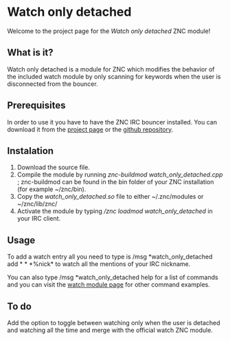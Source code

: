 Watch only detached
===================

Welcome to the project page for the *Watch only detached* ZNC module!


What is it?
-----------

Watch only detached is a module for ZNC which modifies the behavior of the included watch module by only scanning for keywords when the user is disconnected from the bouncer.


Prerequisites
-------------

In order to use it you have to have the ZNC IRC bouncer installed. You can download it from the [project page](http://wiki.znc.in/ZNC) or the [github repository](https://github.com/znc/znc).


Instalation
-----------

1. Download the source file.
2. Compile the module by running *znc-buildmod watch_only_detached.cpp* ; znc-buildmod can be found in the bin folder of your ZNC installation (for example ~/znc/bin).
3. Copy the *watch_only_detached.so* file to either ~/.znc/modules or ~/znc/lib/znc/
4. Activate the module by typing */znc loadmod watch_only_detached* in your IRC client.


Usage
-----

To add a watch entry all you need to type is /msg \*watch_only_detached add \* \* \*%nick\* to watch all the mentions of your IRC nickname.

You can also type /msg *watch_only_detached help for a list of commands and you can visit the [watch module page](http://wiki.znc.in/Watch) for other command examples.


To do
-----

Add the option to toggle between watching only when the user is detached and watching all the time and merge with the official watch ZNC module.